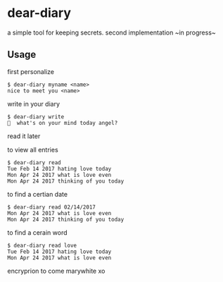 # dear-diary
a simple tool for keeping secrets. second implementation ~in progress~

## Usage
first personalize
```
$ dear-diary myname <name>
nice to meet you <name>
```

write in your diary
```
$ dear-diary write
💖  what's on your mind today angel?
```

read it later

to view all entries
```
$ dear-diary read
Tue Feb 14 2017 hating love today
Mon Apr 24 2017 what is love even
Mon Apr 24 2017 thinking of you today
```

to find a certian date
```
$ dear-diary read 02/14/2017
Mon Apr 24 2017 what is love even
Mon Apr 24 2017 thinking of you today
```

to find a cerain word 
```
$ dear-diary read love
Tue Feb 14 2017 hating love today
Mon Apr 24 2017 what is love even
```

encryprion to come
marywhite xo

